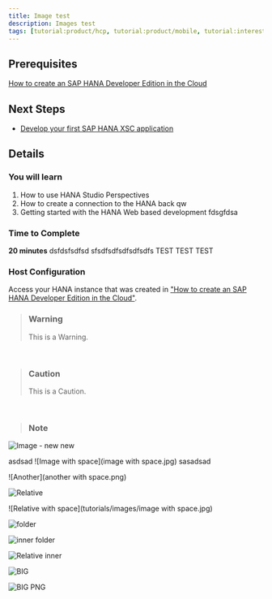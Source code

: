 ```yaml
---
title: Image test
description: Images test
tags: [tutorial:product/hcp, tutorial:product/mobile, tutorial:interest/gettingstarted]
---
```


## Prerequisites  
[How to create an SAP HANA Developer Edition in the Cloud](http://go.sap.com/developer/tutorials/hana-setup-cloud.html)

## Next Steps
- [Develop your first SAP HANA XSC application](http://go.sap.com/developer/tutorials/hana-web-development-workbench.html)

 
## Details
### You will learn  
1. How to use HANA Studio Perspectives
2. How to create a connection to the HANA back qw
3. Getting started with the HANA Web based development fdsgfdsa


### Time to Complete
**20 minutes** dsfdsfsdfsd sfsdfsdfsdfsdfsdfs TEST TEST TEST

### Host Configuration
Access your HANA instance that was created in ["How to create an SAP HANA Developer Edition in the Cloud"](http://go.sap.com/developer/tutorials/hana-setup-cloud.html).

>### Warning
>This is a Warning.

&nbsp;

>### Caution
>This is a Caution.

&nbsp;

>### Note

![Image - new new](image.jpg)


asdsad ![Image with space](image with space.jpg) sasadsad

![Another](another with space.png)

![Relative](tutorials/images/image.jpg)

![Relative with space](tutorials/images/image with space.jpg)

![folder](folder/image.jpg)

![inner folder](folder/inner_folder/image.jpg)

![Relative inner](tutorials/images/folder/inner_folder/image.jpg)

![BIG](big.JPG)

![BIG PNG](PBIG.PNG)



